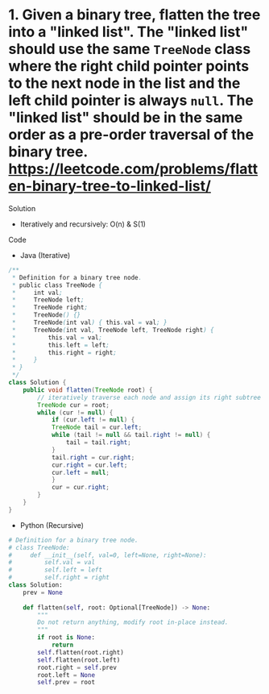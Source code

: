 # 1. Given a binary tree, flatten the tree into a "linked list". The "linked list" should use the same `TreeNode` class where the right child pointer points to the next node in the list and the left child pointer is always `null`. The "linked list" should be in the same order as a pre-order traversal of the binary tree. https://leetcode.com/problems/flatten-binary-tree-to-linked-list/

Solution

- Iteratively and recursively: O(n) & S(1)

Code

- Java (Iterative)

```java
/**
 * Definition for a binary tree node.
 * public class TreeNode {
 *     int val;
 *     TreeNode left;
 *     TreeNode right;
 *     TreeNode() {}
 *     TreeNode(int val) { this.val = val; }
 *     TreeNode(int val, TreeNode left, TreeNode right) {
 *         this.val = val;
 *         this.left = left;
 *         this.right = right;
 *     }
 * }
 */
class Solution {
    public void flatten(TreeNode root) {
        // iteratively traverse each node and assign its right subtree as the right node of the right-most node in its left subtree
        TreeNode cur = root;
        while (cur != null) {
            if (cur.left != null) {
            TreeNode tail = cur.left;
            while (tail != null && tail.right != null) {
                tail = tail.right;
            }
            tail.right = cur.right;
            cur.right = cur.left;
            cur.left = null;
            }
            cur = cur.right;
        }
    }
}
```

- Python (Recursive)

```python
# Definition for a binary tree node.
# class TreeNode:
#     def __init__(self, val=0, left=None, right=None):
#         self.val = val
#         self.left = left
#         self.right = right
class Solution:
    prev = None
    
    def flatten(self, root: Optional[TreeNode]) -> None:
        """
        Do not return anything, modify root in-place instead.
        """
        if root is None:
            return
        self.flatten(root.right)
        self.flatten(root.left)
        root.right = self.prev
        root.left = None
        self.prev = root
```